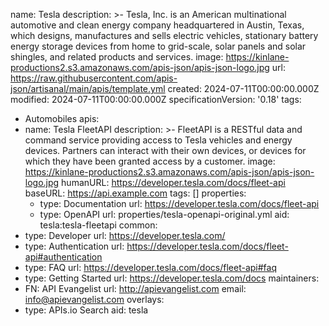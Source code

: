name: Tesla
description: >-
  Tesla, Inc. is an American multinational automotive and clean energy company
  headquartered in Austin, Texas, which designs, manufactures and sells electric
  vehicles, stationary battery energy storage devices from home to grid-scale,
  solar panels and solar shingles, and related products and services.
image: https://kinlane-productions2.s3.amazonaws.com/apis-json/apis-json-logo.jpg
url: https://raw.githubusercontent.com/apis-json/artisanal/main/apis/template.yml
created: 2024-07-11T00:00:00.000Z
modified: 2024-07-11T00:00:00.000Z
specificationVersion: '0.18'
tags:
  - Automobiles
apis:
  - name: Tesla FleetAPI
    description: >-
      FleetAPI is a RESTful data and command service providing access to Tesla
      vehicles and energy devices. Partners can interact with their own devices,
      or devices for which they have been granted access by a customer.
    image: https://kinlane-productions2.s3.amazonaws.com/apis-json/apis-json-logo.jpg
    humanURL: https://developer.tesla.com/docs/fleet-api
    baseURL: https://api.example.com
    tags: []
    properties:
      - type: Documentation
        url: https://developer.tesla.com/docs/fleet-api
      - type: OpenAPI
        url: properties/tesla-openapi-original.yml
    aid: tesla:tesla-fleetapi
common:
  - type: Developer
    url: https://developer.tesla.com/
  - type: Authentication
    url: https://developer.tesla.com/docs/fleet-api#authentication
  - type: FAQ
    url: https://developer.tesla.com/docs/fleet-api#faq
  - type: Getting Started
    url: https://developer.tesla.com/docs
maintainers:
  - FN: API Evangelist
    url: http://apievangelist.com
    email: info@apievangelist.com
overlays:
  - type: APIs.io Search
aid: tesla
